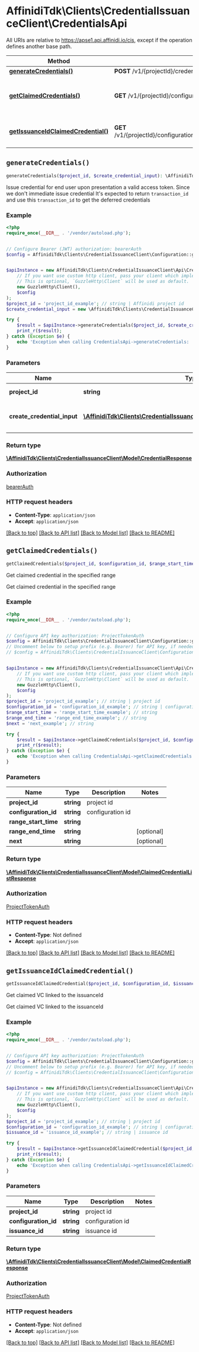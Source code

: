 # AffinidiTdk\Clients\CredentialIssuanceClient\CredentialsApi

All URIs are relative to https://apse1.api.affinidi.io/cis, except if the operation defines another base path.

| Method | HTTP request | Description |
| ------------- | ------------- | ------------- |
| [**generateCredentials()**](CredentialsApi.md#generateCredentials) | **POST** /v1/{projectId}/credential |  |
| [**getClaimedCredentials()**](CredentialsApi.md#getClaimedCredentials) | **GET** /v1/{projectId}/configurations/{configurationId}/credentials | Get claimed credential in the specified range |
| [**getIssuanceIdClaimedCredential()**](CredentialsApi.md#getIssuanceIdClaimedCredential) | **GET** /v1/{projectId}/configurations/{configurationId}/issuances/{issuanceId}/credentials | Get claimed VC linked to the issuanceId |


## `generateCredentials()`

```php
generateCredentials($project_id, $create_credential_input): \AffinidiTdk\Clients\CredentialIssuanceClient\Model\CredentialResponse
```



Issue credential for end user upon presentation a valid access token. Since we don't immediate issue credential It's expected to return `transaction_id` and use this `transaction_id` to get the deferred credentials

### Example

```php
<?php
require_once(__DIR__ . '/vendor/autoload.php');


// Configure Bearer (JWT) authorization: bearerAuth
$config = AffinidiTdk\Clients\CredentialIssuanceClient\Configuration::getDefaultConfiguration()->setAccessToken('YOUR_ACCESS_TOKEN');


$apiInstance = new AffinidiTdk\Clients\CredentialIssuanceClient\Api\CredentialsApi(
    // If you want use custom http client, pass your client which implements `GuzzleHttp\ClientInterface`.
    // This is optional, `GuzzleHttp\Client` will be used as default.
    new GuzzleHttp\Client(),
    $config
);
$project_id = 'project_id_example'; // string | Affinidi project id
$create_credential_input = new \AffinidiTdk\Clients\CredentialIssuanceClient\Model\CreateCredentialInput(); // \AffinidiTdk\Clients\CredentialIssuanceClient\Model\CreateCredentialInput | Request body to issue credentials

try {
    $result = $apiInstance->generateCredentials($project_id, $create_credential_input);
    print_r($result);
} catch (Exception $e) {
    echo 'Exception when calling CredentialsApi->generateCredentials: ', $e->getMessage(), PHP_EOL;
}
```

### Parameters

| Name | Type | Description  | Notes |
| ------------- | ------------- | ------------- | ------------- |
| **project_id** | **string**| Affinidi project id | |
| **create_credential_input** | [**\AffinidiTdk\Clients\CredentialIssuanceClient\Model\CreateCredentialInput**](../Model/CreateCredentialInput.md)| Request body to issue credentials | |

### Return type

[**\AffinidiTdk\Clients\CredentialIssuanceClient\Model\CredentialResponse**](../Model/CredentialResponse.md)

### Authorization

[bearerAuth](../../README.md#bearerAuth)

### HTTP request headers

- **Content-Type**: `application/json`
- **Accept**: `application/json`

[[Back to top]](#) [[Back to API list]](../../README.md#endpoints)
[[Back to Model list]](../../README.md#models)
[[Back to README]](../../README.md)

## `getClaimedCredentials()`

```php
getClaimedCredentials($project_id, $configuration_id, $range_start_time, $range_end_time, $next): \AffinidiTdk\Clients\CredentialIssuanceClient\Model\ClaimedCredentialListResponse
```

Get claimed credential in the specified range

Get claimed credential in the specified range

### Example

```php
<?php
require_once(__DIR__ . '/vendor/autoload.php');


// Configure API key authorization: ProjectTokenAuth
$config = AffinidiTdk\Clients\CredentialIssuanceClient\Configuration::getDefaultConfiguration()->setApiKey('authorization', 'YOUR_API_KEY');
// Uncomment below to setup prefix (e.g. Bearer) for API key, if needed
// $config = AffinidiTdk\Clients\CredentialIssuanceClient\Configuration::getDefaultConfiguration()->setApiKeyPrefix('authorization', 'Bearer');


$apiInstance = new AffinidiTdk\Clients\CredentialIssuanceClient\Api\CredentialsApi(
    // If you want use custom http client, pass your client which implements `GuzzleHttp\ClientInterface`.
    // This is optional, `GuzzleHttp\Client` will be used as default.
    new GuzzleHttp\Client(),
    $config
);
$project_id = 'project_id_example'; // string | project id
$configuration_id = 'configuration_id_example'; // string | configuration id
$range_start_time = 'range_start_time_example'; // string
$range_end_time = 'range_end_time_example'; // string
$next = 'next_example'; // string

try {
    $result = $apiInstance->getClaimedCredentials($project_id, $configuration_id, $range_start_time, $range_end_time, $next);
    print_r($result);
} catch (Exception $e) {
    echo 'Exception when calling CredentialsApi->getClaimedCredentials: ', $e->getMessage(), PHP_EOL;
}
```

### Parameters

| Name | Type | Description  | Notes |
| ------------- | ------------- | ------------- | ------------- |
| **project_id** | **string**| project id | |
| **configuration_id** | **string**| configuration id | |
| **range_start_time** | **string**|  | |
| **range_end_time** | **string**|  | [optional] |
| **next** | **string**|  | [optional] |

### Return type

[**\AffinidiTdk\Clients\CredentialIssuanceClient\Model\ClaimedCredentialListResponse**](../Model/ClaimedCredentialListResponse.md)

### Authorization

[ProjectTokenAuth](../../README.md#ProjectTokenAuth)

### HTTP request headers

- **Content-Type**: Not defined
- **Accept**: `application/json`

[[Back to top]](#) [[Back to API list]](../../README.md#endpoints)
[[Back to Model list]](../../README.md#models)
[[Back to README]](../../README.md)

## `getIssuanceIdClaimedCredential()`

```php
getIssuanceIdClaimedCredential($project_id, $configuration_id, $issuance_id): \AffinidiTdk\Clients\CredentialIssuanceClient\Model\ClaimedCredentialResponse
```

Get claimed VC linked to the issuanceId

Get claimed VC linked to the issuanceId

### Example

```php
<?php
require_once(__DIR__ . '/vendor/autoload.php');


// Configure API key authorization: ProjectTokenAuth
$config = AffinidiTdk\Clients\CredentialIssuanceClient\Configuration::getDefaultConfiguration()->setApiKey('authorization', 'YOUR_API_KEY');
// Uncomment below to setup prefix (e.g. Bearer) for API key, if needed
// $config = AffinidiTdk\Clients\CredentialIssuanceClient\Configuration::getDefaultConfiguration()->setApiKeyPrefix('authorization', 'Bearer');


$apiInstance = new AffinidiTdk\Clients\CredentialIssuanceClient\Api\CredentialsApi(
    // If you want use custom http client, pass your client which implements `GuzzleHttp\ClientInterface`.
    // This is optional, `GuzzleHttp\Client` will be used as default.
    new GuzzleHttp\Client(),
    $config
);
$project_id = 'project_id_example'; // string | project id
$configuration_id = 'configuration_id_example'; // string | configuration id
$issuance_id = 'issuance_id_example'; // string | issuance id

try {
    $result = $apiInstance->getIssuanceIdClaimedCredential($project_id, $configuration_id, $issuance_id);
    print_r($result);
} catch (Exception $e) {
    echo 'Exception when calling CredentialsApi->getIssuanceIdClaimedCredential: ', $e->getMessage(), PHP_EOL;
}
```

### Parameters

| Name | Type | Description  | Notes |
| ------------- | ------------- | ------------- | ------------- |
| **project_id** | **string**| project id | |
| **configuration_id** | **string**| configuration id | |
| **issuance_id** | **string**| issuance id | |

### Return type

[**\AffinidiTdk\Clients\CredentialIssuanceClient\Model\ClaimedCredentialResponse**](../Model/ClaimedCredentialResponse.md)

### Authorization

[ProjectTokenAuth](../../README.md#ProjectTokenAuth)

### HTTP request headers

- **Content-Type**: Not defined
- **Accept**: `application/json`

[[Back to top]](#) [[Back to API list]](../../README.md#endpoints)
[[Back to Model list]](../../README.md#models)
[[Back to README]](../../README.md)
